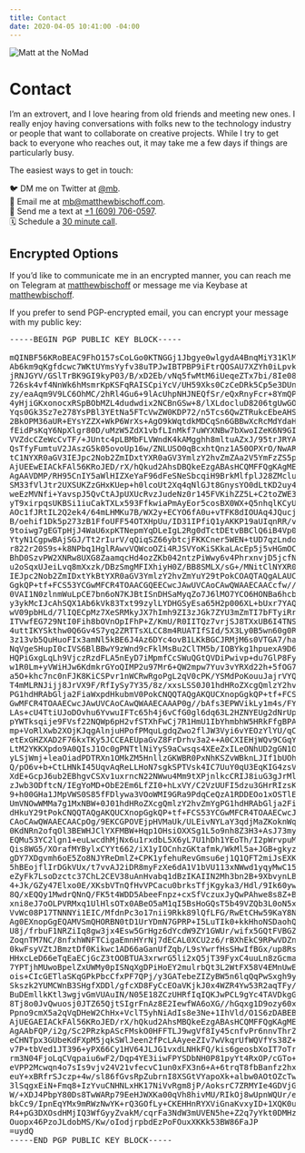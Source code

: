 ```yaml
---
title: Contact
date: 2020-04-05 10:41:00 -04:00
---
```


![Matt at the NoMad](/uploads/nomad.jpeg)

# Contact

I’m an extrovert, and I love hearing from old friends and meeting new ones. I really enjoy having conversations with folks new to the technology industry or people that want to collaborate on creative projects. While I try to get back to everyone who reaches out, it may take me a few days if things are particularly busy.

The easiest ways to get in touch:

🐦  DM me on Twitter at [@mb](https://twitter.com/mb).  
📧  Email me at [mb@matthewbischoff.com](mailto:mb@matthewbischoff.com).  
📲  Send me a text at <a href="tel:+16097060597">+1 (609) 706-0597</a>.  
🗓  Schedule a [30 minute call](https://calendly.com/matthewbischoff/30-minute-call).  

## Encrypted Options

If you’d like to communicate me in an encrypted manner, you can reach me on Telegram at [matthewbischoff](http://t.me/matthewbischoff) or message me via Keybase at [matthewbischoff](https://keybase.io/matthewbischoff).

If you prefer to send PGP-encrypted email, you can encrypt your message with my public key:

<pre>
-----BEGIN PGP PUBLIC KEY BLOCK-----

mQINBF56KRoBEAC9FhO157sCoLGo0KTNGGj1Jbgye0wlgydA4BnqMiY31KlMIC5i
Ab6km9qKgfdcwc7WKtUYmsYyfv38uTPJwIBTPBP9iFtrQOSAU7XZYh0iLpvklyJo
jRNJGYV/GSlTrBK9GI9kyP03/B/xD2Eb/vNq5fwMtM6iUeqeZTx7bi/8Ie08Zzdn
726sk4vf4NnWk6hMsmrKpKSFqRAISCpiYcV/UH59Xks0CzCeDRk5Cp5e3DUnMlc+
zy/eaAqm9V9LC6OhMC/2hRl4Gu6+9lAcUhpNHJNEQfSr/eQxRnyFcr+8YmQPusBY
4yHjiGKxonocxRSpBObMZL4dudwdix2NCBnGSw+8/lXLdocluD8206tgUwGOiOYb
Yqs0Gk3Sz7e278YsPBl3YEtNa5FTcVwZW0KDP72/n5Tcs6QwZTRukcEbeAHS8Q24
2BkOPM36aUR+EYsYZZX+WkP6WrXs+AgO9kWqtdkMDCqSn6GBBwXcRcMdYdaHnxlZ
fEidPsKqY6NpXlgr80D/uMzW5ZdX1vbfLInMkf7uWYXNBw7bXwoIZeK6N9GIRjb2
VVZdcCZeWcCvTF/+JUntc4pLBMbFLVWndK4kAMgghh8mltuAZxJ/95trJRYAe/jg
QsTfyFumtuV2JAszG5k05ovoUp16w/ZNLUSO0qBcxhtQnz1A50OPXrO/NwARAQAB
tC1NYXR0aGV3IEJpc2Nob2ZmIDxtYXR0aGV3YmlzY2hvZmZAa2V5YmFzZS5pbz6J
AjUEEwEIACkFAl56KRoJED/rX/hQkud2AhsDBQkeEzgABAsHCQMFFQgKAgMEFgAB
AgAAVDMP/RH95CnIY5aWlHIZXeYaF96dFeSNeSbcqiH9BrkMlfplJ28ZMcluid8J
SM33fVlJtr2UXSUKZzGHxKUep+h0lcoUt2Xq4qNlGJt8GnysYO0dLtKD2uy4NLWr
weEzMVNfi+YavspJ5QvCtAJpUXUcRvzJudeNz0r145FVKihZZ5L+C2toZWE3UaU0
yT9xirpqsUKBSi1iuCakTXLx593FfkwiaPmAyEor5cosBX0WX+Q5nhqlKCyUsE+F
AOc1fJRtIL2Q2ek4/64mLHMKu7B/WX2y+ECYO6fA0u+vTFK8dIOUAq4JQucjA5yB
B/oehif1Dk5p273zB1FfoUFF54OTXHpUu/ID31IPfiQ1yAKKP19aUIqnRR/vWOZR
9toiwg7gEGTpHjJ4WaU6xpKTNepmYqDLeIgL2Rg0dTctDEtvBBClQ6iB4Vp0ev+e
YtyN1CgpwBAjSGJ/Tt2rIurV/qQiqSZ66ybtcjFKKCner5WEN+tUD7qzLndoAuhr
r822r20S9s+k8NPbq1HglRAwvVQWcoOZi4RJSVYoKiSKkaLAcEp5j5vHGmOCFXL8
BhD0SzvPW2XNRw8UXG8ZaamqcHd4ozZKb042ntzPiWwy6v4PhrxnvjD5jcfN6v9E
u2oSqxUJeiLvq8mXxzk/DBzSmgMFIXhiyH0Z/BB8SMLX/sG+/MNitClNYXR0aGV3
IEJpc2Nob2ZmIDxtYkBtYXR0aGV3YmlzY2hvZmYuY29tPokCOAQTAQgALAUCXnop
GgkQP+tf+FCS53YCGwMFCR4TOAACGQEECwcJAwUVCAoCAwQWAAECAACcfw//WF3l
0VAI1N0zlnmWuLpCE7bn6oN7KJBtISnDHSaMyqZo7J6lMO7YCO6HONBa6hcb1btF
y3ykMcIJcAhSQX1Ab6kVk83Txt99zylLYDHGSyEsa65H2p006XL+bUxr7YAQqHsX
wV09pbHLd/7lIQECpMz7XeSRMkyJX7hImh9ZI3zJGk7ZYU3mZmTI7bFTyiRrFqae
ITVwfEG729NtI0Fih8bOVnOpIFhP+Z/KmU/R0IITQz7vrjSJ8TXxUB6I4TNSHxml
4uttIKYSkthw0Q6Gv4S7yq2ZRTTsXLCC8m4RUATIfSId/5X3Ly0B5wn60g0RtHRv
3z13vb5QuHuoFIx3amNl5kBE6J4Az6DYc4ovB1LKkBGCJRMjM6s0VTGA7/haA19w
NqVgeSHupI0cIVS6BlBBwY9zWnd9cFklMsBu2ClTM5b/IOBYkg1hpuexA9D6IJtL
HQPiGxgLqLh9VjczRzdFLA5nEyD7iMpmfCcSWuQGtQVDiPwivp+du7GlP8FyRzr5
w1R0Lm+yVWiHJw6KdmkrGYoQIMP2u97Mr6+QW2mpw7Yuv3vYRXd22h+5fOG7ljRd
a5O+khc7nc0nFJK8KiCSPvr1nWCRwRgoPgL2qV0cPK/YSMdPoKouuJajrVYQ0QKa
T4mMLRNJijj8JrVX9F/RfIySy7Y35/8z/xxsLSS0J01hdHRoZXcgQmlzY2hvZmYg
PG1hdHRAbGlja2FiaWxpdHkubmV0PokCNQQTAQgAKQUCXnopGgkQP+tf+FCS53YC
GwMFCR4TOAAECwcJAwUVCAoCAwQWAAECAAAP0g//bAfs3EPWVikLy1m4s/FYcYXB
LAs+cU4TtiUJoDOvhu6YvwuIFTc65h4j6vCfG0gl6dq63L2HZNYEUg2dNrUp4a0A
pYWTksqije9FVsf22NQWp6pH2vfSTXhFwCj7R1HmU1IbYhmbhW5HRkFfgBPAmq6B
mp+VoRlXwb2XOjKJqgAlnjuHPofPMquLgdqZwo2flJW3Vyi6vYEOzYlYU/qCVly1
etExGHZXAD2F76kxTKy5JCCEAEUpaGvZ8FrDrhv3a2++A0CXIEHjWQv9CGqYHaNL
LtM2YKKXpdo9A0QIsJ1Oc0gPNTtlNiYyS9aCwsqs4XEeZxILeONhUD2gGN1ONoUI
yLSjWmj+leaOiadPDTRXn1OMkZM5HnllzGKWBR0PxNhKSZvWBknLJIf1bUOhi+Ws
Q/pO6v+b+CtLHNkI45UqvAqReLLHoN7sgkSPTVsk4IC7UuY0qU3EqKIG4zsV9ng4
XdE+GcpJ6ub2EBhgvCSXv1uxrncN22NWwu4Mm9tXPjnlkcCRIJ8iuG3gJrMlipWT
zJwb3ODftcN/IEgYoMD+ObE2Em6LfZI0+hLxVY/C2VzUUFI5dzu3GHrRIzsKXL9g
9+h00GHa1JMpVWS0S85fFDlywa3VOoWMI9GRa9PdqCeQzA1RDDEOo1xOSTlEQj9z
UmVNOwWMMa7g1MxNBW+0J01hdHRoZXcgQmlzY2hvZmYgPG1hdHRAbGlja2FiaWxp
dHkuY29tPokCNQQTAQgAKQUCXnopGgkQP+tf+FCS53YCGwMFCR4TOAAECwcJAwUV
CAoCAwQWAAECAACpOg/9EKCGPOVEjpHVMaUk/ULEivNYLaY3qdjMaZKoknWqvWVp
0KdNRn2ofqOl3BEWHJClYXFMBW+Hqp1OHsiOXXSg1L5o9nh8Z3H3+AsJ73myxqch
EQMu53YC2lgn1+euLwcdhMjNx6u1rxdbL5X6yL7U1hDh1YEoTh/I2pWrvpuMyvYO
Qis8WG5/XOrafMYBylxCYYt662/iX1yIOCnhzGKtafmk/WkMl5a+JGB+gkyzeT45
gDY7XDgvmh6oE5Zo8NJYReDmlZ+CPK1yfehuRevGmsu6ej1Q1QFT2miJsEXKcfKd
5hBEojflIrDGkVUx/t7vvAJ2iDR8myFzXe6dA1V1bVU113xNWwd1yqyMwC15llym
eZyFk7LsoDzctc37ChL2CEV38uAnHvabq1dBzIKAIIN2Mh3bn2B+9XbvynLB4Fzv
4+Jk/GZy47Elxo0E/XKsbVTnQfHvVPCacu0brksTfjKgyka3/Hdl/9Ik60ywOEKx
8Q/xEQQy1MwdrQNnQ/FK5t4WDD5AbeeFnpz+cxSfVczuxJyQwPAhwe8s8Z+Beq6O
xni8eJ7oOLPVRMxq1UlHlsOTx0ABeO5aM1qI5BsHoGQsT5b49VZQb3L0oN5xDVwg
VvWc08P17TNNNYi1EIC/MfdnPc3o17nii9Rkk89lQfLFG/RwEtCHw59KaY8NpPi5
Ag0EXnopGgEQAMVSmQHORBN0tD1UrYDmN7GPRP+I5LuTIk0+kkHhoNSDaohQ7QS7
U8j/frbuF1NRZiIq8gw3jx4Esw5GrHgz6dYcdW9ZY1GWUr/wifx5GQtFVBGZYgV1
ZoqnTM7NC/8nfxhWNFTCigaEmnHYrNj7dECAL0XCU2z6/rBXhEkC9RPwVDZn7QkA
0kwFsyVZtJBmztDf0Kikwc1AD66aGanUfZqb/L9sYwrfHsSHwIfBGx/up8RsuDRn
HHxcLeD66eTqEaECjGcZ3tOOBTUA3xrwrG5li2xQ5jT39FyxC4uuLn8zGcmaj49s
7YPTjhMUwoBpelZxUWMy0pISNqXgDPiHoEY2mulrbQt3L2WtFX58V4EMnUwEfYyJ
ois+CIcGETlaSKqGPkPbcCfxPF7QPj/y3GATebeZIZyBW5n6lqQqPwSxgh9y+GIY
Skszk2YUMCWnB3SHgfXDDl/gfcXD8FyCcEOaVKjkJ0x4WZR4Yw53R2aqTFy/72fA
BuDEmllkKtl3wgjvGmVUAuIN/N05E18ZCzUHRfIqIQKJwPCL9gYc4TAVDkgG4ilC
8Tj8o0JvQwuosj0JTZ65QjtSIgrFnAz8E2IewfWA6oXG//hGqxg1D9ozy60xyu17
Ppno9cmX5a2qVqDHeW2ChHx+VclT5yhNiAdIs8e3Ne+1IhVld/O1S6zDABEBAAGJ
AjUEGAEIACkFAl56KRoJED/rX/hQkud2AhsMBQkeEzgABAsHCQMFFQgKAgMEFgAB
AgAAbFQP/i2g/Sc2PRzkpAScFMskO0HFFTLJ9wgVf8Iy45cnfvPr6nnvThrZZtiC
eCHNTpx3GUbeKdFXpM5jqkSWlJeen2fPcLAAyeeZIv7wVkqrUfWQVfYs38Z+ZUdc
v7P+tbVed1JT396+yPX66Cy1HV64JLJG1vxdLNHkFQ/kis6geosbXoIT7oTrK4SG
rm3N04FjoLqCVqpaiu6wF2/Dqp4YE3iiwFPYSDbNH0P81pyYt4RxOP/cGTo+UERQ
eVPP2Mcwqn4o7sIs9vjv24V21vfecvC1un0xFX3n6+A+6trqT8fbBanfz2hxCpTc
euY+xBRfrSJczp+4w/sl86fGvsRpZubrnI8XSGtVYapoXk+albw0AOtOZcTwdkMq
3lSqgxEiN+Fmq8+IzYvuCNHNLxHK17NiVvRgm8jP/AoksrC7ZRMYIe4GDVjGN/HQ
W/+XDJ4PbpY80Ds8TwWARp79EeHJWXKa00qVh8hivMU/RIkOj8wUpnWQUr/eUGCT
bkCc9/IpnEqYMx9mRWzNwYK+rQ3GOfLy+CKEHHnRYXViGnaKvxyID+1XQK0uGRRK
R4+pG3DXOsdHMjIQ3WfGyyZvakM/cqrFa3NdW3mUVEN5he+Z2q7yYkt0DMHz50KY
Ouopx46PzoJLdobMS/Kw/oIodjrpbdEzPoFOuxXKKk53BW86FaJP
=uydQ
-----END PGP PUBLIC KEY BLOCK-----
</pre>